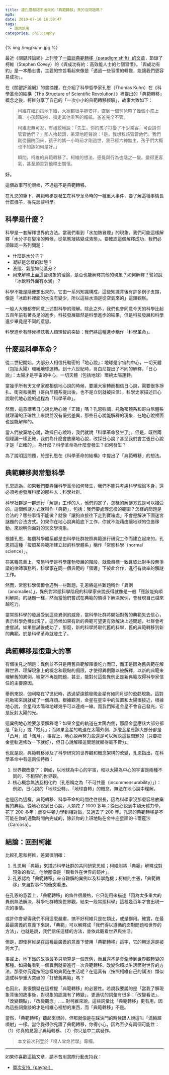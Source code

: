 ```yaml
---
title: 連孔恩都認不出來的「典範轉移」真的沒問題嗎？
mp3:
date: 2019-07-18 16:59:47
tags:
  - 語詞誤用
categories: philosophy
---
```


{% img /img/kuhn.jpg %}

最近《關鍵評論網》上刊登了[一篇談典範轉移（paradigm shift）的文章](https://www.thenewslens.com/article/72434)，節錄了柯維（Stephen Covey）的《與成功有約：高效能人士的七個習慣》。「與成功有約」是一本勵志書，主要的宗旨看起來像是「透過一些習慣的轉變，能讓我們更容易成功」。

在《關鍵評論網》的書摘裡，在介紹了科學哲學家孔恩（Thomas Kuhn）在《科學革命的結構（The Structure of Scientific Revolution）》裡提出的「典範轉移」概念之後，柯維分享了自己的「一次小小的典範轉移經驗」，故事大致如下：

> 柯維在紐約搭地下鐵，大家都很平靜安祥，直到一個爸爸帶了幾個小孩上車。小孩超級吵、搶走其他乘客的報紙。爸爸完全不管。
>
> 柯維忍無可忍，有禮貌地說：「先生，你的孩子打擾了不少乘客，可否請你管管他們？」那人抬起頭，呆滯地輕聲說：「是，我想我該管管他們。我們剛從醫院回來，孩子的媽一小時前才剛過世，我已經六神無主，孩子們大概也不知該如何是好。」
>
> 瞬間，柯維的典範轉移了。柯維的想法、感覺與行為也隨之一變。變得更客氣，甚至願意對他釋出關懷。

好。

這個故事可能很棒，不過這不是典範轉移。

<!--more-->

在孔恩的筆下，典範轉移是發生在科學革命時的一種重大事件，要了解這種事情長什麼樣子，得先談談科學。

## 科學是什麼？

科學是一套解釋世界的方法。當我們看到「水加熱冒煙」的現象，我們可能這樣解釋「水分子在變冷的時候，從氣態凝結變成液態」。要確認這個解釋成功，我們必須確認一系列問題：

* 什麼是水分子？
* 凝結是怎樣的狀態？
* 液態、氣態如何區分？
* 用來解釋上面這些現象的理論，是否也能解釋其他的現象？如何解釋？譬如說「冰飲料外面有水滴」？

科學不能是隨便想出來的，它由一系列知識構成，這些知識背後有許多例子支撐，像是「冰飲料裡面的水沒有變少，所以這些水滴是從空氣來的」這類觀察。

一般人大概都會同意上述對科學的理解。除此之外，我們也會同意今天的科學比起五百年前有著長足的進步。科技發展雖然是科學進步的結果，但是科技發展和科學進步畢竟是不同的意思。

科學進步有時候標誌著人類理智的突破：我們將這種進步稱作「科學革命」。

## 什麼是科學革命？

從二世紀開始，大部分人相信托勒密的「地心說」：地球是宇宙的中心，一切天體（包括太陽）環繞地球運轉。到十六世紀時，哥白尼提出了不同的解釋，「日心說」：太陽才是宇宙的中心，一切天體（包括地球）環繞太陽運轉。

當幾乎所有天文學家都相信地心說的時候，要讓大家轉而相信日心說，需要很多掙扎、衝突和挑戰（哥白尼體系提出後，也不是立刻就被採信），科學史家描述日心說取代地心說的過程為「科學革命」。

然而，這意謂著日心說比地心說「正確」嗎？孔恩強調，托勒密體系和哥白尼體系就理論的正確性上來說並沒有優劣差異，那些日心說能解釋的現象，在地心說裡面也是能解釋的。

當人們放棄地心說，改採日心說時，我們就說「科學革命發生了」。但是，既然兩個理論一樣正確，我們為什麼會放棄地心說，改採日心說？甚至我們會主張日心說才是「正確的」，為什麼？科學革命為什麼會發生？如何發生？

為了說明這問題，於是孔恩在《科學革命的結構》中提出了「典範轉移」的想法。

## 典範轉移與常態科學

孔恩認為，如果我們要弄懂科學革命如何發生，我們不能只考慮科學理論本身，還必須考慮發展科學的那些人：科學社群。

科學社群是一群進行「解謎」工作的人，他們約定了，怎樣的解謎方式是可以接受的。這個解謎方式就叫作「典範」，包括：我們要處理怎樣的範圍？怎樣的問題是合法的？哪些事情不能做？就像「讓狗直接往下走到寶箱處」不會是解決下圖迷宮謎題的合法方式。如果你在地心說典範底下工作，你就不能藉由讓地球的位置移動，來說明你面對的天文學現象。

根據孔恩，每個科學體系都是由科學社群按照典範進行研究工作而建立起來的。孔恩把這種「按照某典範所建立起的科學體系」稱作「常態科學（normal science）」。

在某種意義上，常態科學是科學蓬勃發展的階段，就像目標一致且彼此對手段無爭議的律師事務所，科學家在同一個典範的「領導」下彼此合作，進行有效率的解謎工作。

然而，常態科學偶爾會遇到一些難題，孔恩將這些難題稱作「異例（anomalies）」，異例對常態科學階段的科學家來說長得就像是一般「應該能夠順利解開」的謎題一樣，然而當他們嘗試在典範的領導下解決異例，會發現自己越來越吃力。

當常態科學的發展受到這些異例的威脅，當科學社群將開始對舊的典範失去信心，表示科學危機出現了。這時候如果有新的典範可望更有效解決上述問題，社群會考慮嘗試。如果嘗試後成功了，那麼，新的科學將取代舊的科學，舊的典範轉移到新的典範。於是科學革命就發生了。

## 典範轉移是很重大的事

有個後見之明是：異例並不只是用舊典範解釋很吃力而已，而正是因為舊典範在解釋世界、理解現象上的概念和觀點的侷限，才使得異例難以被解釋，以新的典範來理解舊的異例，經常不再是問題，甚至，能對付這些異例正是新典範取得科學家信任的主要原因。

舉例來說，伽利略在17世紀時，透過望遠鏡發現金星有如同月球的盈虧現象。這對托勒密來說就成了一個麻煩。根據觀測，金星在星空中的位置和太陽很接近，根據地心說，金星和太陽和地球幾乎可以連成一線。而我們知道金星不會自己發光，它是反射太陽的光。

這異例地心說要怎麼解釋呢？如果金星的軌道在太陽內側，那麼金星應該大部分都是「新月」或「蝕月」；而如果金星的軌道在太陽外側，那麼金星應該大部分都是「凸月」或「滿月」。事實上，地心說再努力些還是可以解決這些問題的（只要把金星軌道修改一下就好），但日心說解釋這問題就顯得毫不費力。

也就是說，典範轉移涉及了科學研究的世界觀和概念架構的改變，孔恩指出，在科學革命中有這兩個特徵：

1. 世界觀改變了：例如，以地球為中心的宇宙，和以太陽為中心的宇宙是兩種不同的、不相容的世界觀。
2. 核心概念無法互相化約（孔恩稱之為「不可共量（incommensurability）」）：例如，日心說的「地球公轉」、「地球自轉」的概念，無法在地心說中理解。

也是因為這樣，典範轉移、科學革命的時間往往很長，因為科學家沒那麼容易放棄舊的典範。從地心說到日心說，人類花了 1000 多年；從日心說到牛頓天體力學，花了 200 多年；而從牛頓力學到相對論，又過去了 200 年。孔恩的典範轉移是不可能在你的通勤時間內完成的，除非你的上班地點在金牛座星團的卡爾寇沙（Carcosa）。

## 結論：回到柯維

比較孔恩和柯維，差異很明確：

1. 孔恩用「典範」來描述科學社群的共同研究思維；柯維則將「典範」解釋成對現象的看法，他說那像是「觀看外在世界的鏡片」。
2. 孔恩認為「典範轉移」來自難解的異例以及科學危機；柯維則主張，「典範轉移」來自對事件的衝突看法。

在孔恩的意義上，「典範轉移」的條件很嚴格，它只能用來描述「因為太多重大的異例無法解決，科學社群轉換世界觀，結束一段常態科學」這種幾百年才會出現一次的事情。

或許你會覺得我們不用這麼嚴肅，搞不好柯維只是在類比，或是挪用。確實，在最最最廣義的意義下來說，「典範」可以解釋成「我們得以遵循的面對問題和世界的方法」，也就是說，我們信任這樣的方法，並依此觀看世界與生活。

但是，即使柯維是在這種最廣義的意義下使用「典範轉移」這字，它的用途還是被誇大了。

事實上，地下鐵的故事最多只能算是一個異例，而且還不是會牽涉到世界觀轉變的那種。如果每看到一個異例就要進行一次典範轉移、改變你賴以生活面對世界的方法，那麼你究竟按照怎樣的典範在生活呢？在這真有（按照柯維自己的講法）類似造成科學重大突破的「打破舊典範」嗎？

也因此，我很懷疑在這裡提「典範轉移」的必要性。若說我要說的是「當我了解現象背後的故事後，對現象的認識有了轉變」，更適切的詞彙有很多：「改變看法」、「改變觀點」、「改變觀念」……對柯維來說，這些詞彙比「典範轉移」更有用，因為這些詞彙談的才是柯維心裡想的東西，而「典範轉移」不是。

當然，「典範轉移」聽起來很帥，但那就像是在踩油門的時候跟人說這叫「渦輪超噴射」一樣。當你覺得你見證了典範轉移，你得小心，因為至少有兩個可能性：（1）你真的見證了典範轉移、（2）你只是中二病發作。

> 本文首次刊登於「鳴人堂烙哲學」專欄。

---

如果你喜歡這篇文章，請不吝用實際行動支持我：

* [<i class="fab fa-paypal"></i> 單次支持（paypal）](https://paypal.me/wayne930242)